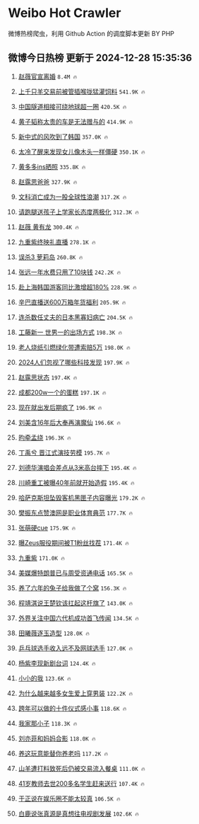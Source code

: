 # Weibo Hot Crawler 



微博热榜爬虫，利用 Github Action 的调度脚本更新 BY PHP 


## 微博今日热榜 更新于 2024-12-28 15:35:36 
1. [赵薇官宣离婚](https://s.weibo.com/weibo?q=%23%E8%B5%B5%E8%96%87%E5%AE%98%E5%AE%A3%E7%A6%BB%E5%A9%9A%23&t=31&band_rank=1&Refer=top) `8.4M 🔥` 

1. [上千只羊交易前被管插喉咙猛灌饲料](https://s.weibo.com/weibo?q=%23%E4%B8%8A%E5%8D%83%E5%8F%AA%E7%BE%8A%E4%BA%A4%E6%98%93%E5%89%8D%E8%A2%AB%E7%AE%A1%E6%8F%92%E5%96%89%E5%92%99%E7%8C%9B%E7%81%8C%E9%A5%B2%E6%96%99%23&t=31&band_rank=2&Refer=top) `541.9K 🔥` 

1. [中国隧道相接可绕地球超一圈](https://s.weibo.com/weibo?q=%23%E4%B8%AD%E5%9B%BD%E9%9A%A7%E9%81%93%E7%9B%B8%E6%8E%A5%E5%8F%AF%E7%BB%95%E5%9C%B0%E7%90%83%E8%B6%85%E4%B8%80%E5%9C%88%23&t=31&band_rank=3&Refer=top) `420.5K 🔥` 

1. [黄子韬称太贵的车是无法赠与的](https://s.weibo.com/weibo?q=%23%E9%BB%84%E5%AD%90%E9%9F%AC%E7%A7%B0%E5%A4%AA%E8%B4%B5%E7%9A%84%E8%BD%A6%E6%98%AF%E6%97%A0%E6%B3%95%E8%B5%A0%E4%B8%8E%E7%9A%84%23&t=31&band_rank=4&Refer=top) `414.9K 🔥` 

1. [新中式的风吹到了韩国](https://s.weibo.com/weibo?q=%23%E6%96%B0%E4%B8%AD%E5%BC%8F%E7%9A%84%E9%A3%8E%E5%90%B9%E5%88%B0%E4%BA%86%E9%9F%A9%E5%9B%BD%23&t=31&band_rank=5&Refer=top) `357.0K 🔥` 

1. [太冷了醒来发现女儿像木头一样僵硬](https://s.weibo.com/weibo?q=%23%E5%A4%AA%E5%86%B7%E4%BA%86%E9%86%92%E6%9D%A5%E5%8F%91%E7%8E%B0%E5%A5%B3%E5%84%BF%E5%83%8F%E6%9C%A8%E5%A4%B4%E4%B8%80%E6%A0%B7%E5%83%B5%E7%A1%AC%23&t=31&band_rank=6&Refer=top) `350.1K 🔥` 

1. [黄多多ins晒照](https://s.weibo.com/weibo?q=%23%E9%BB%84%E5%A4%9A%E5%A4%9Ains%E6%99%92%E7%85%A7%23&t=31&band_rank=7&Refer=top) `335.8K 🔥` 

1. [赵露思爸爸](https://s.weibo.com/weibo?q=%E8%B5%B5%E9%9C%B2%E6%80%9D%E7%88%B8%E7%88%B8&t=31&band_rank=8&Refer=top) `327.9K 🔥` 

1. [文科消亡成为一股全球性浪潮](https://s.weibo.com/weibo?q=%23%E6%96%87%E7%A7%91%E6%B6%88%E4%BA%A1%E6%88%90%E4%B8%BA%E4%B8%80%E8%82%A1%E5%85%A8%E7%90%83%E6%80%A7%E6%B5%AA%E6%BD%AE%23&t=31&band_rank=9&Refer=top) `317.2K 🔥` 

1. [请跑腿送孩子上学家长态度两极化](https://s.weibo.com/weibo?q=%23%E8%AF%B7%E8%B7%91%E8%85%BF%E9%80%81%E5%AD%A9%E5%AD%90%E4%B8%8A%E5%AD%A6%E5%AE%B6%E9%95%BF%E6%80%81%E5%BA%A6%E4%B8%A4%E6%9E%81%E5%8C%96%23&t=31&band_rank=10&Refer=top) `312.3K 🔥` 

1. [赵薇 黄有龙](https://s.weibo.com/weibo?q=%E8%B5%B5%E8%96%87%20%E9%BB%84%E6%9C%89%E9%BE%99&t=31&band_rank=11&Refer=top) `300.4K 🔥` 

1. [九重紫终映礼直播](https://s.weibo.com/weibo?q=%23%E4%B9%9D%E9%87%8D%E7%B4%AB%E7%BB%88%E6%98%A0%E7%A4%BC%E7%9B%B4%E6%92%AD%23&t=31&band_rank=12&Refer=top) `278.1K 🔥` 

1. [误杀3 萝莉岛](https://s.weibo.com/weibo?q=%E8%AF%AF%E6%9D%803%20%E8%90%9D%E8%8E%89%E5%B2%9B&t=31&band_rank=13&Refer=top) `260.8K 🔥` 

1. [张远一年水费只用了10块钱](https://s.weibo.com/weibo?q=%E5%BC%A0%E8%BF%9C%E4%B8%80%E5%B9%B4%E6%B0%B4%E8%B4%B9%E5%8F%AA%E7%94%A8%E4%BA%8610%E5%9D%97%E9%92%B1&t=31&band_rank=14&Refer=top) `242.2K 🔥` 

1. [赴上海韩国游客同比激增超180%](https://s.weibo.com/weibo?q=%23%E8%B5%B4%E4%B8%8A%E6%B5%B7%E9%9F%A9%E5%9B%BD%E6%B8%B8%E5%AE%A2%E5%90%8C%E6%AF%94%E6%BF%80%E5%A2%9E%E8%B6%85180%25%23&t=31&band_rank=15&Refer=top) `228.9K 🔥` 

1. [辛巴直播送600万箱年货福利](https://s.weibo.com/weibo?q=%23%E8%BE%9B%E5%B7%B4%E7%9B%B4%E6%92%AD%E9%80%81600%E4%B8%87%E7%AE%B1%E5%B9%B4%E8%B4%A7%E7%A6%8F%E5%88%A9%23&t=31&band_rank=16&Refer=top) `205.9K 🔥` 

1. [连杀数任丈夫的日本黑寡妇病亡](https://s.weibo.com/weibo?q=%23%E8%BF%9E%E6%9D%80%E6%95%B0%E4%BB%BB%E4%B8%88%E5%A4%AB%E7%9A%84%E6%97%A5%E6%9C%AC%E9%BB%91%E5%AF%A1%E5%A6%87%E7%97%85%E4%BA%A1%23&t=31&band_rank=17&Refer=top) `204.5K 🔥` 

1. [工藤新一 世男一的出场方式](https://s.weibo.com/weibo?q=%E5%B7%A5%E8%97%A4%E6%96%B0%E4%B8%80%20%E4%B8%96%E7%94%B7%E4%B8%80%E7%9A%84%E5%87%BA%E5%9C%BA%E6%96%B9%E5%BC%8F&t=31&band_rank=18&Refer=top) `198.3K 🔥` 

1. [老人烧纸引燃绿化带遭索赔5万](https://s.weibo.com/weibo?q=%23%E8%80%81%E4%BA%BA%E7%83%A7%E7%BA%B8%E5%BC%95%E7%87%83%E7%BB%BF%E5%8C%96%E5%B8%A6%E9%81%AD%E7%B4%A2%E8%B5%945%E4%B8%87%23&t=31&band_rank=19&Refer=top) `198.0K 🔥` 

1. [2024人们忽视了哪些科技发现](https://s.weibo.com/weibo?q=%232024%E4%BA%BA%E4%BB%AC%E5%BF%BD%E8%A7%86%E4%BA%86%E5%93%AA%E4%BA%9B%E7%A7%91%E6%8A%80%E5%8F%91%E7%8E%B0%23&t=31&band_rank=20&Refer=top) `197.9K 🔥` 

1. [赵露思状态](https://s.weibo.com/weibo?q=%E8%B5%B5%E9%9C%B2%E6%80%9D%E7%8A%B6%E6%80%81&t=31&band_rank=21&Refer=top) `197.4K 🔥` 

1. [成都200w一个的蛋糕](https://s.weibo.com/weibo?q=%E6%88%90%E9%83%BD200w%E4%B8%80%E4%B8%AA%E7%9A%84%E8%9B%8B%E7%B3%95&t=31&band_rank=22&Refer=top) `197.1K 🔥` 

1. [现在就出发后期疯了](https://s.weibo.com/weibo?q=%23%E7%8E%B0%E5%9C%A8%E5%B0%B1%E5%87%BA%E5%8F%91%E5%90%8E%E6%9C%9F%E7%96%AF%E4%BA%86%23&t=31&band_rank=23&Refer=top) `196.9K 🔥` 

1. [刘美含16年后大奉再演魔仙](https://s.weibo.com/weibo?q=%E5%88%98%E7%BE%8E%E5%90%AB16%E5%B9%B4%E5%90%8E%E5%A4%A7%E5%A5%89%E5%86%8D%E6%BC%94%E9%AD%94%E4%BB%99&t=31&band_rank=24&Refer=top) `196.6K 🔥` 

1. [昀牵孟绕](https://s.weibo.com/weibo?q=%E6%98%80%E7%89%B5%E5%AD%9F%E7%BB%95&t=31&band_rank=25&Refer=top) `196.3K 🔥` 

1. [丁禹兮 晋江式演技劳模](https://s.weibo.com/weibo?q=%E4%B8%81%E7%A6%B9%E5%85%AE%20%E6%99%8B%E6%B1%9F%E5%BC%8F%E6%BC%94%E6%8A%80%E5%8A%B3%E6%A8%A1&t=31&band_rank=26&Refer=top) `195.7K 🔥` 

1. [刘德华演唱会差点从3米高台摔下](https://s.weibo.com/weibo?q=%23%E5%88%98%E5%BE%B7%E5%8D%8E%E6%BC%94%E5%94%B1%E4%BC%9A%E5%B7%AE%E7%82%B9%E4%BB%8E3%E7%B1%B3%E9%AB%98%E5%8F%B0%E6%91%94%E4%B8%8B%23&t=31&band_rank=27&Refer=top) `195.4K 🔥` 

1. [川崎重工被曝40年前就开始造假](https://s.weibo.com/weibo?q=%23%E5%B7%9D%E5%B4%8E%E9%87%8D%E5%B7%A5%E8%A2%AB%E6%9B%9D40%E5%B9%B4%E5%89%8D%E5%B0%B1%E5%BC%80%E5%A7%8B%E9%80%A0%E5%81%87%23&t=31&band_rank=28&Refer=top) `195.4K 🔥` 

1. [哈萨克斯坦坠毁客机黑匣子内容曝光](https://s.weibo.com/weibo?q=%23%E5%93%88%E8%90%A8%E5%85%8B%E6%96%AF%E5%9D%A6%E5%9D%A0%E6%AF%81%E5%AE%A2%E6%9C%BA%E9%BB%91%E5%8C%A3%E5%AD%90%E5%86%85%E5%AE%B9%E6%9B%9D%E5%85%89%23&t=31&band_rank=29&Refer=top) `179.2K 🔥` 

1. [樊振东点赞澳网是职业体育典范](https://s.weibo.com/weibo?q=%23%E6%A8%8A%E6%8C%AF%E4%B8%9C%E7%82%B9%E8%B5%9E%E6%BE%B3%E7%BD%91%E6%98%AF%E8%81%8C%E4%B8%9A%E4%BD%93%E8%82%B2%E5%85%B8%E8%8C%83%23&t=31&band_rank=30&Refer=top) `177.7K 🔥` 

1. [张萌硬cue](https://s.weibo.com/weibo?q=%E5%BC%A0%E8%90%8C%E7%A1%ACcue&t=31&band_rank=31&Refer=top) `175.9K 🔥` 

1. [曝Zeus服役期间被T1粉丝找茬](https://s.weibo.com/weibo?q=%23%E6%9B%9DZeus%E6%9C%8D%E5%BD%B9%E6%9C%9F%E9%97%B4%E8%A2%ABT1%E7%B2%89%E4%B8%9D%E6%89%BE%E8%8C%AC%23&t=31&band_rank=32&Refer=top) `171.4K 🔥` 

1. [九重紫](https://s.weibo.com/weibo?q=%E4%B9%9D%E9%87%8D%E7%B4%AB&t=31&band_rank=33&Refer=top) `171.0K 🔥` 

1. [美媒爆特朗普已与周受资通电话](https://s.weibo.com/weibo?q=%23%E7%BE%8E%E5%AA%92%E7%88%86%E7%89%B9%E6%9C%97%E6%99%AE%E5%B7%B2%E4%B8%8E%E5%91%A8%E5%8F%97%E8%B5%84%E9%80%9A%E7%94%B5%E8%AF%9D%23&t=31&band_rank=34&Refer=top) `165.5K 🔥` 

1. [养了六年的兔子给我做了个窝](https://s.weibo.com/weibo?q=%E5%85%BB%E4%BA%86%E5%85%AD%E5%B9%B4%E7%9A%84%E5%85%94%E5%AD%90%E7%BB%99%E6%88%91%E5%81%9A%E4%BA%86%E4%B8%AA%E7%AA%9D&t=31&band_rank=35&Refer=top) `156.3K 🔥` 

1. [程靖淇说王楚钦该扛起这杆旗了](https://s.weibo.com/weibo?q=%23%E7%A8%8B%E9%9D%96%E6%B7%87%E8%AF%B4%E7%8E%8B%E6%A5%9A%E9%92%A6%E8%AF%A5%E6%89%9B%E8%B5%B7%E8%BF%99%E6%9D%86%E6%97%97%E4%BA%86%23&t=31&band_rank=36&Refer=top) `143.0K 🔥` 

1. [外界关注中国六代机成功首飞传闻](https://s.weibo.com/weibo?q=%23%E5%A4%96%E7%95%8C%E5%85%B3%E6%B3%A8%E4%B8%AD%E5%9B%BD%E5%85%AD%E4%BB%A3%E6%9C%BA%E6%88%90%E5%8A%9F%E9%A6%96%E9%A3%9E%E4%BC%A0%E9%97%BB%23&t=31&band_rank=37&Refer=top) `134.5K 🔥` 

1. [田曦薇逐玉造型](https://s.weibo.com/weibo?q=%E7%94%B0%E6%9B%A6%E8%96%87%E9%80%90%E7%8E%89%E9%80%A0%E5%9E%8B&t=31&band_rank=38&Refer=top) `128.0K 🔥` 

1. [乒乓球选手收入远不及网球选手](https://s.weibo.com/weibo?q=%23%E4%B9%92%E4%B9%93%E7%90%83%E9%80%89%E6%89%8B%E6%94%B6%E5%85%A5%E8%BF%9C%E4%B8%8D%E5%8F%8A%E7%BD%91%E7%90%83%E9%80%89%E6%89%8B%23&t=31&band_rank=39&Refer=top) `127.0K 🔥` 

1. [杨紫李现新剧台词](https://s.weibo.com/weibo?q=%23%E6%9D%A8%E7%B4%AB%E6%9D%8E%E7%8E%B0%E6%96%B0%E5%89%A7%E5%8F%B0%E8%AF%8D%23&t=31&band_rank=40&Refer=top) `124.4K 🔥` 

1. [小小的我](https://s.weibo.com/weibo?q=%E5%B0%8F%E5%B0%8F%E7%9A%84%E6%88%91&t=31&band_rank=41&Refer=top) `123.6K 🔥` 

1. [为什么越来越多女生爱上穿男装](https://s.weibo.com/weibo?q=%23%E4%B8%BA%E4%BB%80%E4%B9%88%E8%B6%8A%E6%9D%A5%E8%B6%8A%E5%A4%9A%E5%A5%B3%E7%94%9F%E7%88%B1%E4%B8%8A%E7%A9%BF%E7%94%B7%E8%A3%85%23&t=31&band_rank=42&Refer=top) `122.2K 🔥` 

1. [跨年可以做的十件仪式感小事](https://s.weibo.com/weibo?q=%E8%B7%A8%E5%B9%B4%E5%8F%AF%E4%BB%A5%E5%81%9A%E7%9A%84%E5%8D%81%E4%BB%B6%E4%BB%AA%E5%BC%8F%E6%84%9F%E5%B0%8F%E4%BA%8B&t=31&band_rank=43&Refer=top) `118.6K 🔥` 

1. [我家那小子](https://s.weibo.com/weibo?q=%E6%88%91%E5%AE%B6%E9%82%A3%E5%B0%8F%E5%AD%90&t=31&band_rank=44&Refer=top) `118.3K 🔥` 

1. [刘亦菲和妈妈合影](https://s.weibo.com/weibo?q=%23%E5%88%98%E4%BA%A6%E8%8F%B2%E5%92%8C%E5%A6%88%E5%A6%88%E5%90%88%E5%BD%B1%23&t=31&band_rank=45&Refer=top) `118.0K 🔥` 

1. [养这玩意能替你养老吗](https://s.weibo.com/weibo?q=%E5%85%BB%E8%BF%99%E7%8E%A9%E6%84%8F%E8%83%BD%E6%9B%BF%E4%BD%A0%E5%85%BB%E8%80%81%E5%90%97&t=31&band_rank=46&Refer=top) `117.2K 🔥` 

1. [山羊遭打料致死后仍被交易流入餐桌](https://s.weibo.com/weibo?q=%23%E5%B1%B1%E7%BE%8A%E9%81%AD%E6%89%93%E6%96%99%E8%87%B4%E6%AD%BB%E5%90%8E%E4%BB%8D%E8%A2%AB%E4%BA%A4%E6%98%93%E6%B5%81%E5%85%A5%E9%A4%90%E6%A1%8C%23&t=31&band_rank=47&Refer=top) `111.0K 🔥` 

1. [41岁教师去世200多名学生赶来送行](https://s.weibo.com/weibo?q=%2341%E5%B2%81%E6%95%99%E5%B8%88%E5%8E%BB%E4%B8%96200%E5%A4%9A%E5%90%8D%E5%AD%A6%E7%94%9F%E8%B5%B6%E6%9D%A5%E9%80%81%E8%A1%8C%23&t=31&band_rank=48&Refer=top) `107.4K 🔥` 

1. [于正说在娱乐圈不能太较真](https://s.weibo.com/weibo?q=%23%E4%BA%8E%E6%AD%A3%E8%AF%B4%E5%9C%A8%E5%A8%B1%E4%B9%90%E5%9C%88%E4%B8%8D%E8%83%BD%E5%A4%AA%E8%BE%83%E7%9C%9F%23&t=31&band_rank=49&Refer=top) `106.5K 🔥` 

1. [白鹿说张真源是真想往电视剧发展](https://s.weibo.com/weibo?q=%E7%99%BD%E9%B9%BF%E8%AF%B4%E5%BC%A0%E7%9C%9F%E6%BA%90%E6%98%AF%E7%9C%9F%E6%83%B3%E5%BE%80%E7%94%B5%E8%A7%86%E5%89%A7%E5%8F%91%E5%B1%95&t=31&band_rank=50&Refer=top) `102.6K 🔥` 

